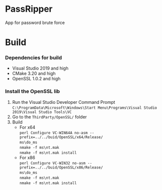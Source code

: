 # PassRipper
App for password brute force

# Build
### Dependencies for build
* Visual Studio 2019 and high
* CMake 3.20 and high
* OpenSSL 1.0.2 and high

### Install the OpenSSL lib
1. Run the Visual Studio Developer Command Prompt </br>
```C:\ProgramData\Microsoft\Windows\Start Menu\Programs\Visual Studio 2019\Visual Studio Tools\VC```
2. Go to the ```ThirdParty/OpenSSL/``` folder
3. Build
   - For x64 </br>
   ```perl Configure VC-WIN64A no-asm --prefix=../../buid/OpenSSL/x64/Release/``` </br>
   ```ms\do_ms``` </br>
   ```nmake -f ms\nt.mak``` </br>
   ```nmake -f ms\nt.mak install```
   - For x86 </br>
     ```perl Configure VC-WIN32 no-asm --prefix=../../buid/OpenSSL/x86/Release/``` </br>
     ```ms\do_ms``` </br>
     ```nmake -f ms\nt.mak``` </br>
     ```nmake -f ms\nt.mak install```
